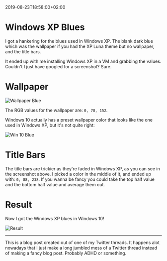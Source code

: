 2019-08-23T18:58:00+02:00
# Windows XP Blues

I got a hankering for the blues used in Windows XP. The blank dark blue which was the wallpaper if you had the XP Luna theme but no wallpaper, and the title bars. 

It ended up with me installing Windows XP in a VM and grabbing the values. Couldn't I just have googled for a screenshot? Sure.

# Wallpaper

![Wallpaper Blue](https://pbs.twimg.com/media/ECqcrGCWwAATVq4.png)

The RGB values for the wallpaper are: `0, 78, 152`.

Windows 10 actually has a preset wallpaper color that looks like the one used in Windows XP, but it's not quite right: 

![Win 10 Blue](https://pbs.twimg.com/media/ECqc3iyXkAAxFhJ.png)

# Title Bars

The title bars are trickier as they're faded in Windows XP, as you can see in the screenshot above. I picked a color in the middle of it, and ended up with: `0, 88, 238`. If you wanna be fancy you could take the top half value and the bottom half value and average them out. 

# Result

Now I got the Windows XP blues in Windows 10!

![Result](https://pbs.twimg.com/media/ECqeRKQXYAAswZE.png)

----------------------

This is a blog post created out of one of my Twitter threads. It happens alot nowadays that I just make a long jumbled mess of a Twitter thread instead of making a fancy blog post. Probably ADHD or something. 